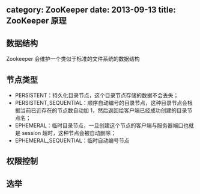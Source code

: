 category: ZooKeeper
date: 2013-09-13
title: ZooKeeper 原理
---

## 数据结构
Zookeeper 会维护一个类似于标准的文件系统的数据结构
![]()


## 节点类型
* PERSISTENT：持久化目录节点，这个目录节点存储的数据不会丢失；
* PERSISTENT_SEQUENTIAL：顺序自动编号的目录节点，这种目录节点会根据当前已近存在的节点数自动加 1，然后返回给客户端已经成功创建的目录节点名；
* EPHEMERAL：临时目录节点，一旦创建这个节点的客户端与服务器端口也就是 session 超时，这种节点会被自动删除；
* EPHEMERAL_SEQUENTIAL：临时自动编号节点

## 权限控制


## 选举